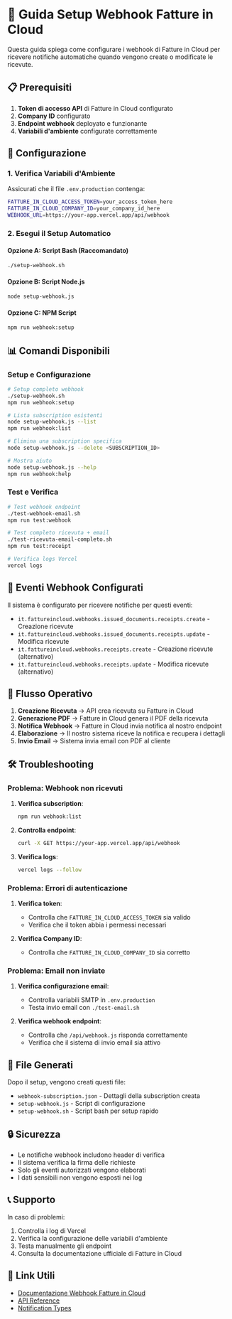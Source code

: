 # 🎯 Guida Setup Webhook Fatture in Cloud

Questa guida spiega come configurare i webhook di Fatture in Cloud per ricevere notifiche automatiche quando vengono create o modificate le ricevute.

## 📋 Prerequisiti

1. **Token di accesso API** di Fatture in Cloud configurato
2. **Company ID** configurato
3. **Endpoint webhook** deployato e funzionante
4. **Variabili d'ambiente** configurate correttamente

## 🔧 Configurazione

### 1. Verifica Variabili d'Ambiente

Assicurati che il file `.env.production` contenga:

```bash
FATTURE_IN_CLOUD_ACCESS_TOKEN=your_access_token_here
FATTURE_IN_CLOUD_COMPANY_ID=your_company_id_here
WEBHOOK_URL=https://your-app.vercel.app/api/webhook
```

### 2. Esegui il Setup Automatico

#### Opzione A: Script Bash (Raccomandato)
```bash
./setup-webhook.sh
```

#### Opzione B: Script Node.js
```bash
node setup-webhook.js
```

#### Opzione C: NPM Script
```bash
npm run webhook:setup
```

## 📊 Comandi Disponibili

### Setup e Configurazione
```bash
# Setup completo webhook
./setup-webhook.sh
npm run webhook:setup

# Lista subscription esistenti
node setup-webhook.js --list
npm run webhook:list

# Elimina una subscription specifica
node setup-webhook.js --delete <SUBSCRIPTION_ID>

# Mostra aiuto
node setup-webhook.js --help
npm run webhook:help
```

### Test e Verifica
```bash
# Test webhook endpoint
./test-webhook-email.sh
npm run test:webhook

# Test completo ricevuta + email
./test-ricevuta-email-completo.sh
npm run test:receipt

# Verifica logs Vercel
vercel logs
```

## 🎯 Eventi Webhook Configurati

Il sistema è configurato per ricevere notifiche per questi eventi:

- `it.fattureincloud.webhooks.issued_documents.receipts.create` - Creazione ricevute
- `it.fattureincloud.webhooks.issued_documents.receipts.update` - Modifica ricevute
- `it.fattureincloud.webhooks.receipts.create` - Creazione ricevute (alternativo)
- `it.fattureincloud.webhooks.receipts.update` - Modifica ricevute (alternativo)

## 🔄 Flusso Operativo

1. **Creazione Ricevuta** → API crea ricevuta su Fatture in Cloud
2. **Generazione PDF** → Fatture in Cloud genera il PDF della ricevuta
3. **Notifica Webhook** → Fatture in Cloud invia notifica al nostro endpoint
4. **Elaborazione** → Il nostro sistema riceve la notifica e recupera i dettagli
5. **Invio Email** → Sistema invia email con PDF al cliente

## 🛠️ Troubleshooting

### Problema: Webhook non ricevuti

1. **Verifica subscription**:
   ```bash
   npm run webhook:list
   ```

2. **Controlla endpoint**:
   ```bash
   curl -X GET https://your-app.vercel.app/api/webhook
   ```

3. **Verifica logs**:
   ```bash
   vercel logs --follow
   ```

### Problema: Errori di autenticazione

1. **Verifica token**:
   - Controlla che `FATTURE_IN_CLOUD_ACCESS_TOKEN` sia valido
   - Verifica che il token abbia i permessi necessari

2. **Verifica Company ID**:
   - Controlla che `FATTURE_IN_CLOUD_COMPANY_ID` sia corretto

### Problema: Email non inviate

1. **Verifica configurazione email**:
   - Controlla variabili SMTP in `.env.production`
   - Testa invio email con `./test-email.sh`

2. **Verifica webhook endpoint**:
   - Controlla che `/api/webhook.js` risponda correttamente
   - Verifica che il sistema di invio email sia attivo

## 📁 File Generati

Dopo il setup, vengono creati questi file:

- `webhook-subscription.json` - Dettagli della subscription creata
- `setup-webhook.js` - Script di configurazione
- `setup-webhook.sh` - Script bash per setup rapido

## 🔒 Sicurezza

- Le notifiche webhook includono header di verifica
- Il sistema verifica la firma delle richieste
- Solo gli eventi autorizzati vengono elaborati
- I dati sensibili non vengono esposti nei log

## 📞 Supporto

In caso di problemi:

1. Controlla i log di Vercel
2. Verifica la configurazione delle variabili d'ambiente
3. Testa manualmente gli endpoint
4. Consulta la documentazione ufficiale di Fatture in Cloud

## 🔗 Link Utili

- [Documentazione Webhook Fatture in Cloud](https://developers.fattureincloud.it/docs/webhooks/)
- [API Reference](https://developers.fattureincloud.it/api-reference/)
- [Notification Types](https://developers.fattureincloud.it/docs/webhooks/notification-types/)